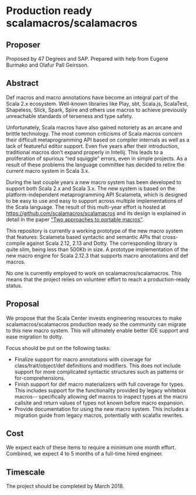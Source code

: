 # Production ready scalamacros/scalamacros

## Proposer

Proposed by 47 Degrees and SAP. Prepared with help from Eugene Burmako and Olafur Pall Geirsson.

## Abstract

Def macros and macro annotations have become an integral part of the Scala 2.x ecosystem. Well-known libraries like Play, sbt, Scala.js, ScalaTest, Shapeless, Slick, Spark, Spire and others use macros to achieve previously unreachable standards of terseness and type safety.

Unfortunately, Scala macros have also gained notoriety as an arcane and brittle technology. The most common criticisms of Scala macros concern their difficult metaprogramming API based on compiler internals as well as a lack of featureful editor support. Even five years after their introduction, traditional macros don’t expand properly in Intellij. This leads to a proliferation of spurious “red squiggle” errors, even in simple projects. As a result of these problems the language committee has decided to retire the current macro system in Scala 3.x.

During the last couple years a new macro system has been developed to support both Scala 2.x and Scala 3.x. The new system is based on the platform-independent metaprogramming API Scalameta, which is designed to be easy to use and easy to support across multiple implementations of the Scala language. The result of this multi-year effort is hosted at https://github.com/scalamacros/scalamacros and its design is explained in detail in the paper [“Two approaches to portable macros”](https://www.dropbox.com/s/2xzcczr3q77veg1/gestalt.pdf).

This repository is currently a working prototype of the new macro system that features:
Scalameta based syntactic and semantic APIs that cross-compile against Scala 2.12, 2.13 and Dotty. The corresponding library is quite slim, being less than 500Kb in size.
A prototype implementation of the new macro engine for Scala 2.12.3 that supports macro annotations and def macros.

No one is currently employed to work on scalamacros/scalamacros. This means that the project relies on volunteer effort to reach a production-ready status.

## Proposal

We propose that the Scala Center invests engineering resources to make scalamacros/scalamacros production ready so the community can migrate to this new macro system. This will ultimately enable better IDE support and ease migration to dotty.

Focus should be put on the following tasks:

- Finalize support for macro annotations with coverage for class/trait/object/def definitions and modifiers. This does not include support for more complicated syntactic structures such as patterns or for-comprehensions.
- Finish support for def macro materializers with full coverage for types. This includes support for the functionality provided by legacy whitebox macros-- specifically allowing def macros to inspect types at the macro callsite and return values of types not known before macro expansion.
- Provide documentation for using the new macro system. This includes a migration guide from legacy macros, potentially with scalafix rewrites.


## Cost

We expect each of these items to require a minimum one month effort. Combined, we expect 4 to 5 months of a full-time hired engineer.

## Timescale

The project should be completed by March 2018.
